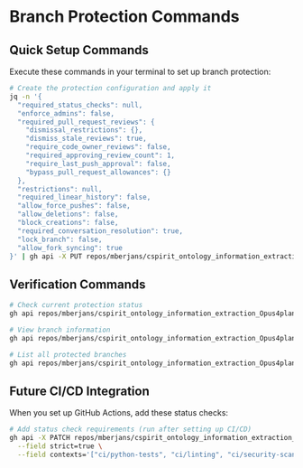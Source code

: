 # Branch Protection Commands

## Quick Setup Commands

Execute these commands in your terminal to set up branch protection:

```bash
# Create the protection configuration and apply it
jq -n '{
  "required_status_checks": null,
  "enforce_admins": false,
  "required_pull_request_reviews": {
    "dismissal_restrictions": {},
    "dismiss_stale_reviews": true,
    "require_code_owner_reviews": false,
    "required_approving_review_count": 1,
    "require_last_push_approval": false,
    "bypass_pull_request_allowances": {}
  },
  "restrictions": null,
  "required_linear_history": false,
  "allow_force_pushes": false,
  "allow_deletions": false,
  "block_creations": false,
  "required_conversation_resolution": true,
  "lock_branch": false,
  "allow_fork_syncing": true
}' | gh api -X PUT repos/mberjans/cspirit_ontology_information_extraction_Opus4plan/branches/master/protection --input -
```

## Verification Commands

```bash
# Check current protection status
gh api repos/mberjans/cspirit_ontology_information_extraction_Opus4plan/branches/master/protection

# View branch information
gh api repos/mberjans/cspirit_ontology_information_extraction_Opus4plan/branches/master

# List all protected branches
gh api repos/mberjans/cspirit_ontology_information_extraction_Opus4plan/branches --jq '.[] | select(.protected == true) | .name'
```

## Future CI/CD Integration

When you set up GitHub Actions, add these status checks:

```bash
# Add status check requirements (run after setting up CI/CD)
gh api -X PATCH repos/mberjans/cspirit_ontology_information_extraction_Opus4plan/branches/master/protection/required_status_checks \
  --field strict=true \
  --field contexts='["ci/python-tests", "ci/linting", "ci/security-scan"]'
```
